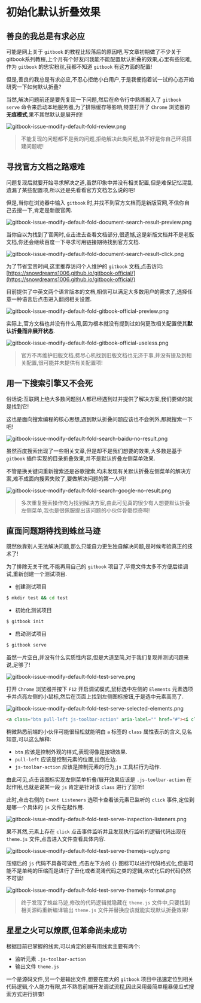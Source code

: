 # 初始化默认折叠效果

## 善良的我总是有求必应

可能是网上关于 `gitbook` 的教程比较落后的原因吧,写文章初期做了不少关于gitbook系列教程,上个月有个好友问我能不能配置默认折叠的效果,心里有些犯难,作为 `gitbook` 的忠实粉丝,我都不知道 `gitbook` 有这方面的配置!

但是,善良的我总是有求必应,不忍心拒绝小白用户,于是我便抱着试一试的心态开始研究一下如何默认折叠?

当然,解决问题前还是要先复现一下问题,然后在命令行中熟练敲入了 `gitbook serve` 命令来启动本地服务器,为了排除缓存等影响,特意打开了 `Chrome` 浏览器的**无痕模式**,果不其然默认是展开的!

![gitbook-issue-modify-default-fold-review.png](../images/gitbook-issue-modify-default-fold-review.png)

> 不能复现的问题都不是我的问题,拒绝解决此类问题,搞不好是你自己环境搭建问题呢!

## 寻找官方文档之路艰难

问题复现后就要开始寻求解决之道,虽然印象中并没有相关配置,但是难保记忆混乱遗漏了某些配置项,所以还是先看看官方文档怎么说的吧!

但是,当你在浏览器中输入 `gitbook` 时,并找不到官方文档而是新版官网,不信你自己去搜一下,肯定是新版官网.

![gitbook-issue-modify-default-fold-document-search-result-preview.png](../images/gitbook-issue-modify-default-fold-document-search-result-preview.png)

当你自以为找到了官网时,点击进去查看文档部分,很遗憾,这是新版文档并不是老版文档,你还会继续百度一下寻求可用链接期待找到官方文档.

![gitbook-issue-modify-default-fold-document-search-result-click.png](../images/gitbook-issue-modify-default-fold-document-search-result-click.png)

为了节省宝贵时间,这里推荐访问个人维护的 `gitbook` 文档,点击访问: [https://snowdreams1006.github.io/gitbook-official/](https://snowdreams1006.github.io/gitbook-official/)

目前提供了中英文两个语言版本的文档,相信可以满足大多数用户的需求了,选择任意一种语言后点击进入翻阅相关设置.

![gitbook-issue-modify-default-fold-gitbook-official-preview.png](../images/gitbook-issue-modify-default-fold-gitbook-official-preview.png)

实际上,官方文档也并没有什么用,因为根本就没有提到过如何更改相关配置使其**默认折叠而非展开状态**.

![gitbook-issue-modify-default-fold-gitbook-official-useless.png](../images/gitbook-issue-modify-default-fold-gitbook-official-useless.png)

> 官方不再维护旧版文档,费尽心机找到旧版文档也无济于事,并没有提及到相关配置,很可能并未提供有关配置项!

## 用一下搜索引擎又不会死

俗话说:互联网上绝大多数问题别人都已经遇到过并提供了解决方案,我们要做的就是找到它!

这也是面向搜索编程的核心思想,遇到默认折叠问题应该也不会例外,那就搜索一下吧!

![gitbook-issue-modify-default-fold-search-baidu-no-result.png](../images/gitbook-issue-modify-default-fold-search-baidu-no-result.png)

虽然百度搜索出现了一些相关文章,但是却不是我们想要的效果,大多数是基于 `gitbook` 插件实现的目录折叠效果,并不是默认折叠左侧菜单效果.

不管是换关键词重新搜索还是谷歌搜索,均未发现有关默认折叠左侧菜单的解决方案,难不成面向搜索失败了,要做解决问题的第一人吗!

![gitbook-issue-modify-default-fold-search-google-no-result.png](../images/gitbook-issue-modify-default-fold-search-google-no-result.png)

> 多次重复搜索操作均为找到解决方案,由此可见真的很少有人想要默认折叠左侧菜单,我也是很佩服提出该问题的小伙伴骨骼惊奇啊!

## 直面问题期待找到蛛丝马迹

既然依靠别人无法解决问题,那么只能自力更生独自解决问题,是时候考验真正的技术了!

为了排除无关干扰,不能再用自己的 `gitbook` 项目了,毕竟文件太多不方便后续调试,重新创建一个测试项目.

- 创建测试项目

```bash
$ mkdir test && cd test
```

- 初始化测试项目

```bash
$ gitbook init
```

- 启动测试项目

```bash
$ gitbook serve
```

虽然一片空白,并没有什么实质性内容,但是大道至简,对于我们复现并测试问题来说,足够了!

![gitbook-issue-modify-default-fold-test-serve.png](../images/gitbook-issue-modify-default-fold-test-serve.png)

打开 `Chrome` 浏览器并按下 `F12` 开启调试模式,鼠标选中左侧的 `Elements` 元素选项卡并点亮左侧的小鼠标,然后在页面上找到左侧图标按钮,于是选中元素高亮了.

![gitbook-issue-modify-default-fold-test-serve-selected-elements.png](../images/gitbook-issue-modify-default-fold-test-serve-selected-elements.png)

```html
<a class="btn pull-left js-toolbar-action" aria-label="" href="#"><i class="fa fa-align-justify"></i></a>
```

稍微熟悉前端的小伙伴可能很轻松就能明白 `a` 标签的 `class` 属性表示的含义,见名知意,可以这么解释:

- `btn` 应该是控制外观的样式,表现得像是按钮效果.
- `pull-left` 应该是控制元素的位置,拉倒左边.
- `js-toolbar-action` 应该是控制元素的行为,`js` 工具栏行为动作.

由此可见,点击该图标实现左侧菜单折叠/展开效果应该是 `.js-toolbar-action` 在起作用,也就是说某一段 `js` 肯定是针对该 `class` 进行了监听!

此时,点击右侧的 `Event Listeners` 选项卡查看该元素已监听的 `click` 事件,定位到是哪一个具体的 `js` 文件在起作用.

![gitbook-issue-modify-default-fold-test-serve-inspection-listeners.png](../images/gitbook-issue-modify-default-fold-test-serve-inspection-listeners.png)

果不其然,元素上存在 `click` 点击事件监听并且发现执行监听的逻辑代码出现在 `theme.js` 文件,点击进入文件查看具体内容.

![gitbook-issue-modify-default-fold-test-serve-themejs-ugly.png](../images/gitbook-issue-modify-default-fold-test-serve-themejs-ugly.png)

压缩后的 `js` 代码不具备可读性,点击左下方的 `{}` 图标可以进行代码格式化,但是可能不是单纯的压缩而是进行了丑化或者混淆代码之类的逻辑,格式化后的代码仍然不可读!

![gitbook-issue-modify-default-fold-test-serve-themejs-format.png](../images/gitbook-issue-modify-default-fold-test-serve-themejs-format.png)

> 终于发现了蛛丝马迹,修改的代码逻辑就隐藏在 `theme.js` 文件中,只要找到相关源码重新编译输出 `theme.js` 文件并替换应该就能实现默认折叠效果!

## 星星之火可以燎原,但革命尚未成功

根据目前已掌握的线索,可以肯定的是有用线索主要有两个:

- 监听元素 `.js-toolbar-action`
- 输出文件 `theme.js`

一个是源码文件,另一个是输出文件,想要在庞大的 `gitbook` 项目中迅速定位到相关代码逻辑,个人能力有限,并不熟悉前端开发调试流程,因此采用最简单粗暴傻瓜式搜索方式进行排查!





